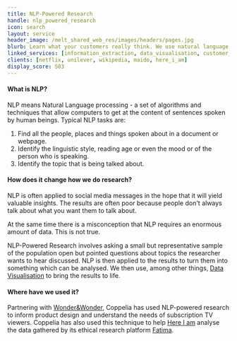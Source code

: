 ```yaml
---
title: NLP-Powered Research
handle: nlp_powered_research
icon: search
layout: service
header_image: /melt_shared_web_res/images/headers/pages.jpg
blurb: Learn what your customers really think. We use natural language processing to help you analyse open ended survey questions. They get to speak their minds. You get to make sense of it.
linked_services: [information_extraction, data_visualisation, customer_segmentation]
clients: [netflix, unilever, wikipedia, maido, here_i_am]
display_score: S03
---
```


#### What is NLP?

NLP means Natural Language processing - a set of algorithms and techniques that allow computers to get at the content of sentences spoken by human beings. Typical NLP tasks are:

1. Find all the people, places and things spoken about in a document or webpage.
2. Identify the linguistic style, reading age or even the mood  or of the person who is speaking.
3. Identify the topic that is being talked about.

#### How does it change how we do research?

NLP is often applied to social media messages in the hope that it will yield valuable insights. The results are often poor because people don't always talk about what you want them to talk about. 

At the same time there is a misconception that NLP requires an enormous amount of data. This is not true. 

NLP-Powered Research involves asking a small but representative sample of the population open but pointed questions about topics the researcher wants to hear discussed. NLP is then applied to the results to turn them into something which can be analysed. We then use, among other things, [Data Visualisation](/services/data_visualisation) to bring the results to life.

#### Where have we used it?

Partnering with [Wonder&Wonder](/melt_members/mark_potts), Coppelia has used NLP-powered research to inform product design and understand the needs of subscription TV viewers. Coppelia has also used this technique to help [Here I am](https://www.hereiamstudio.com) analyse the data gathered by its ethical research platform [Fatima](https://www.hereiamstudio.com/fatima).

